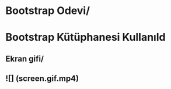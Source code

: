 <h1> Bootstrap Odevi/<h1>
 

 Bootstrap Kütüphanesi Kullanıld 
 <h2> Ekran gifi/<h2>

 ![] (screen.gif.mp4)
